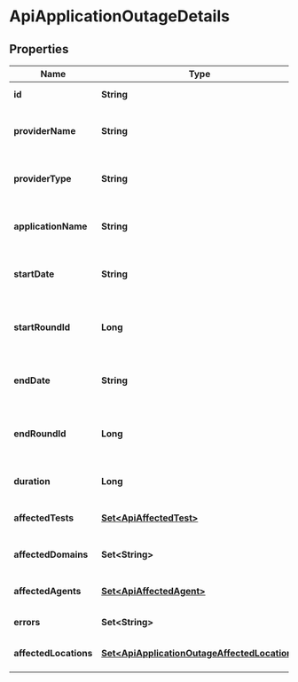 

# ApiApplicationOutageDetails


## Properties

| Name | Type | Description | Notes |
|------------ | ------------- | ------------- | -------------|
|**id** | **String** | The ID of the outage. |  [optional] |
|**providerName** | **String** | The name of the affected provider. |  [optional] |
|**providerType** | **String** | The type of the affected provider. |  [optional] |
|**applicationName** | **String** | The name of the affected application. |  [optional] |
|**startDate** | **String** | Date and time when the outage started. |  [optional] |
|**startRoundId** | **Long** | Epoch time (seconds) when the outage started. |  [optional] |
|**endDate** | **String** | Date and time when the outage ended. |  [optional] |
|**endRoundId** | **Long** | Epoch time (seconds) when the outage ended. |  [optional] |
|**duration** | **Long** | Duration of the outage in seconds. |  [optional] |
|**affectedTests** | [**Set&lt;ApiAffectedTest&gt;**](ApiAffectedTest.md) | List of affected tests. |  [optional] |
|**affectedDomains** | **Set&lt;String&gt;** | List of affected domains. |  [optional] |
|**affectedAgents** | [**Set&lt;ApiAffectedAgent&gt;**](ApiAffectedAgent.md) | List of affected agents. |  [optional] |
|**errors** | **Set&lt;String&gt;** | List of errors. |  [optional] |
|**affectedLocations** | [**Set&lt;ApiApplicationOutageAffectedLocation&gt;**](ApiApplicationOutageAffectedLocation.md) | List of affected locations. |  [optional] |



